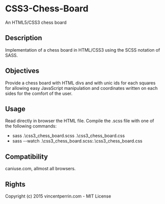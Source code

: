 # CSS3-Chess-Board
An HTML5/CSS3 chess board

## Description
Implementation of a chess board in HTML/CSS3 using the SCSS notation of SASS.

## Objectives
Provide a chess board with HTML divs and with unic ids for each squares for allowing easy JavaScript manipulation and coordinates written on each sides for the comfort of the user.

## Usage
Read directly in browser the HTML file.
Compile the .scss file with one of the following commands:
- sass .\css3_chess_board.scss .\css3_chess_board.css
- sass --watch .\css3_chess_board.scss:.\css3_chess_board.css

## Compatibility
caniuse.com, allmost all browsers.

## Rights
Copyright (c) 2015 vincentperrin.com - MIT License   
